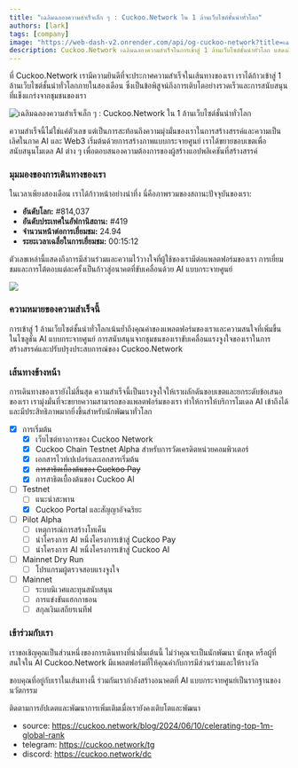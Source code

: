 ```yaml
---
title: "เฉลิมฉลองความสำเร็จเล็ก ๆ : Cuckoo.Network ใน 1 ล้านเว็บไซต์ชั้นนำทั่วโลก"
authors: [lark]
tags: [company]
image: "https://web-dash-v2.onrender.com/api/og-cuckoo-network?title=เฉลิมฉลองความสำเร็จเล็ก ๆ : Cuckoo.Network ใน 1 ล้านเว็บไซต์ชั้นนำทั่วโลก"
description: Cuckoo.Network เฉลิมฉลองความสำเร็จในการเข้าสู่ 1 ล้านเว็บไซต์ชั้นนำทั่วโลก แสดงถึงการเติบโตอย่างรวดเร็วและผลกระทบในพื้นที่ AI และ Web3
---
```


ที่ Cuckoo.Network เรามีความยินดีที่จะประกาศความสำเร็จในเส้นทางของเรา เราได้ก้าวเข้าสู่ 1 ล้านเว็บไซต์ชั้นนำทั่วโลกภายในสองเดือน ซึ่งเป็นข้อพิสูจน์ถึงการเติบโตอย่างรวดเร็วและการสนับสนุนที่แข็งแกร่งจากชุมชนของเรา

![เฉลิมฉลองความสำเร็จเล็ก ๆ : Cuckoo.Network ใน 1 ล้านเว็บไซต์ชั้นนำทั่วโลก](https://cuckoo-network.b-cdn.net/cuckoo-network-top-1m-sites.webp "เฉลิมฉลองความสำเร็จเล็ก ๆ : Cuckoo.Network ใน 1 ล้านเว็บไซต์ชั้นนำทั่วโลก")

ความสำเร็จนี้ไม่ใช่แค่ตัวเลข แต่เป็นการสะท้อนถึงความมุ่งมั่นของเราในการสร้างสรรค์และความเป็นเลิศในภาค AI และ Web3 เริ่มต้นด้วยการสร้างภาพแบบกระจายศูนย์ เราได้ขยายขอบเขตเพื่อสนับสนุนโมเดล AI ต่าง ๆ เพื่อตอบสนองความต้องการของผู้สร้างแอปพลิเคชันที่สร้างสรรค์

### มุมมองของการเดินทางของเรา

ในเวลาเพียงสองเดือน เราได้ก้าวหน้าอย่างน่าทึ่ง นี่คือภาพรวมของสถานะปัจจุบันของเรา:

- **อันดับโลก:** #814,037
- **อันดับประเทศในอัฟกานิสถาน:** #419
- **จำนวนหน้าต่อการเยี่ยมชม:** 24.94
- **ระยะเวลาเฉลี่ยในการเยี่ยมชม:** 00:15:12

ตัวเลขเหล่านี้แสดงถึงการมีส่วนร่วมและความไว้วางใจที่ผู้ใช้ของเรามีต่อแพลตฟอร์มของเรา การเยี่ยมชมและการโต้ตอบแต่ละครั้งเป็นก้าวสู่อนาคตที่ขับเคลื่อนด้วย AI แบบกระจายศูนย์

[![](https://cuckoo-network.b-cdn.net/cuckoo-global-rank.webp)](https://www.similarweb.com/website/cuckoo.network/)

### ความหมายของความสำเร็จนี้

การเข้าสู่ 1 ล้านเว็บไซต์ชั้นนำทั่วโลกเน้นย้ำถึงคุณค่าของแพลตฟอร์มของเราและความสนใจที่เพิ่มขึ้นในโซลูชัน AI แบบกระจายศูนย์ การสนับสนุนจากชุมชนของเราขับเคลื่อนแรงจูงใจของเราในการสร้างสรรค์และปรับปรุงประสบการณ์ของ Cuckoo.Network

### เส้นทางข้างหน้า

การเดินทางของเรายังไม่สิ้นสุด ความสำเร็จนี้เป็นแรงจูงใจให้เราผลักดันขอบเขตและยกระดับข้อเสนอของเรา เรามุ่งมั่นที่จะขยายความสามารถของแพลตฟอร์มของเรา ทำให้การให้บริการโมเดล AI เข้าถึงได้และมีประสิทธิภาพมากยิ่งขึ้นสำหรับนักพัฒนาทั่วโลก

- [x] การเริ่มต้น
  - [x] เว็บไซต์ทางการของ Cuckoo Network
  - [x] Cuckoo Chain Testnet Alpha สำหรับการวัดเครดิตหน่วยคอมพิวเตอร์
  - [x] เอกสารไวท์เปเปอร์และเอกสารเริ่มต้น
  - [x] ~~การสาธิตเบื้องต้นของ Cuckoo Pay~~
  - [x] การสาธิตเบื้องต้นของ Cuckoo AI
- [ ] Testnet
  - [ ] แนะนำสะพาน
  - [x] Cuckoo Portal และสัญญาอัจฉริยะ
- [ ] Pilot Alpha
  - [ ] เหตุการณ์การสร้างโทเค็น
  - [ ] นำโครงการ AI หนึ่งโครงการเข้าสู่ Cuckoo Pay
  - [ ] นำโครงการ AI หนึ่งโครงการเข้าสู่ Cuckoo AI
- [ ] Mainnet Dry Run
  - [ ] โปรแกรมผู้ตรวจสอบแรงจูงใจ
- [ ] Mainnet
  - [ ] ระบบนิเวศและทุนสนับสนุน
  - [ ] การแข่งขันแฮกกาธอน
  - [ ] สกุลเงินเสถียรเนทีฟ

### เข้าร่วมกับเรา

เราขอเชิญคุณเป็นส่วนหนึ่งของการเดินทางที่น่าตื่นเต้นนี้ ไม่ว่าคุณจะเป็นนักพัฒนา นักขุด หรือผู้ที่สนใจใน AI Cuckoo.Network มีแพลตฟอร์มที่ให้คุณค่ากับการมีส่วนร่วมและให้รางวัล

ขอบคุณที่อยู่กับเราในเส้นทางนี้ ร่วมกันเรากำลังสร้างอนาคตที่ AI แบบกระจายศูนย์เป็นรากฐานของนวัตกรรม

ติดตามการอัปเดตและพัฒนาการเพิ่มเติมเมื่อเรายังคงเติบโตและพัฒนา

- source: https://cuckoo.network/blog/2024/06/10/celerating-top-1m-global-rank
- telegram: https://cuckoo.network/tg
- discord: https://cuckoo.network/dc

